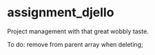 # assignment_djello
Project management with that great wobbly taste.

To do:
  remove from parent array when deleting;